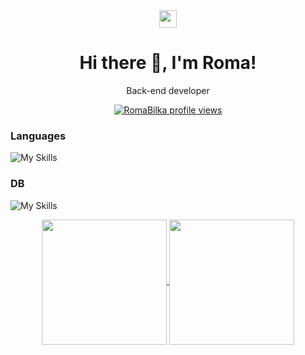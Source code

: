 <div align="center">

<img src="https://emojis.slackmojis.com/emojis/images/1621024394/39092/cat-roll.gif" width="28" />

<h1>
Hi there 👋, I'm Roma!
</h1>
Back-end developer


[![RomaBilka profile views](https://u8views.com/api/v1/github/profiles/28790784/views/day-week-month-total-count.svg)](https://u8views.com/github/RomaBilka)
</div>

### Languages
![My Skills](https://skillicons.dev/icons?i=golang,php,js,ts)

### DB
![My Skills](https://skillicons.dev/icons?i=mysql,sqlite,postgresql,redis)

<div align="center">
<a href="https://github.com/anuraghazra/github-readme-stats">
  <img height=200 align="center" src="https://github-readme-stats.vercel.app/api?username=RomaBilka&show_icons=true&theme=dark" />
</a>
<a href="https://github.com/anuraghazra/convoychat">
  <img height=200 align="center" src="https://github-readme-stats.vercel.app/api/top-langs/?username=RomaBilka&layout=donut&card_width=320&theme=dark" />
</a>
</div>

